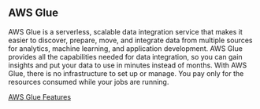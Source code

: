## AWS Glue

AWS Glue is a serverless, scalable data integration service that makes it easier to discover, prepare, move, and integrate data from multiple sources for analytics, machine learning, and application development. AWS Glue provides all the capabilities needed for data integration, so you can gain insights and put your data to use in minutes instead of months. With AWS Glue, there is no infrastructure to set up or manage. You pay only for the resources consumed while your jobs are running.

[AWS Glue Features](https://aws.amazon.com/glue/features/)
